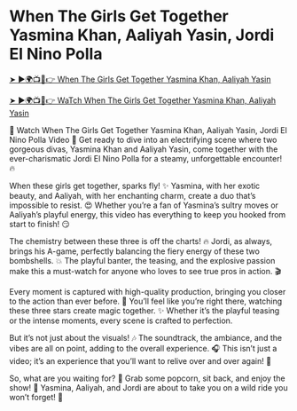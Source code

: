 # When The Girls Get Together Yasmina Khan, Aaliyah Yasin, Jordi El Nino Polla

[➤ ►🌍📺📱👉 When The Girls Get Together Yasmina Khan, Aaliyah Yasin](https://pornvvc.com/when-the-girls-get-together-yasmina-khan-aaliyah-yasin-jordi-el-nino-polla/)

[➤ ►🌍📺📱👉 WaTch When The Girls Get Together Yasmina Khan, Aaliyah Yasin](https://pornvvc.com/when-the-girls-get-together-yasmina-khan-aaliyah-yasin-jordi-el-nino-polla/)

🍒 Watch When The Girls Get Together Yasmina Khan, Aaliyah Yasin, Jordi El Nino Polla Video 🍒
Get ready to dive into an electrifying scene where two gorgeous divas, Yasmina Khan and Aaliyah Yasin, come together with the ever-charismatic Jordi El Nino Polla for a steamy, unforgettable encounter! 🔥

When these girls get together, sparks fly! ✨ Yasmina, with her exotic beauty, and Aaliyah, with her enchanting charm, create a duo that’s impossible to resist. 😍 Whether you’re a fan of Yasmina’s sultry moves or Aaliyah’s playful energy, this video has everything to keep you hooked from start to finish! 😏

The chemistry between these three is off the charts! 🔥 Jordi, as always, brings his A-game, perfectly balancing the fiery energy of these two bombshells. 💥 The playful banter, the teasing, and the explosive passion make this a must-watch for anyone who loves to see true pros in action. 🎬

Every moment is captured with high-quality production, bringing you closer to the action than ever before. 🎥 You’ll feel like you’re right there, watching these three stars create magic together. ✨ Whether it’s the playful teasing or the intense moments, every scene is crafted to perfection.

But it’s not just about the visuals! 🎶 The soundtrack, the ambiance, and the vibes are all on point, adding to the overall experience. 🎧 This isn’t just a video; it’s an experience that you’ll want to relive over and over again! 🔁

So, what are you waiting for? 🎉 Grab some popcorn, sit back, and enjoy the show! 🍿 Yasmina, Aaliyah, and Jordi are about to take you on a wild ride you won’t forget! 🚀